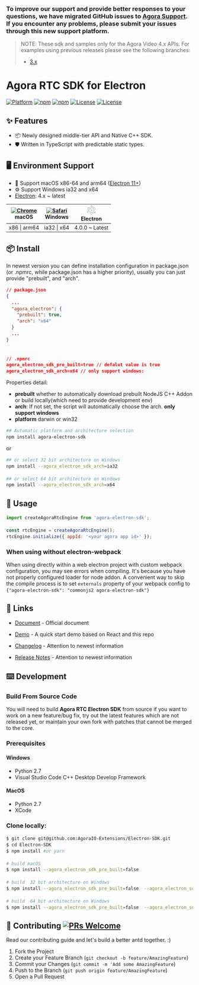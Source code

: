 ### To improve our support and provide better responses to your questions, we have migrated GitHub issues to [Agora Support](https://agoraio.zendesk.com/hc/en-us/). If you encounter any problems, please submit your issues through this new support platform.

> NOTE: These sdk and samples only for the Agora Video 4.x APIs. For examples using previous releases please see the following branches:
>
> - [3.x](https://github.com/AgoraIO-Extensions/Electron-SDK/tree/3.x)

# Agora RTC SDK for Electron

<div align="left">
    <a href="https://github.com/AgoraIO-Extensions/Electron-SDK"><img src="https://img.shields.io/badge/Platform-macOS--x86--64%20%7C%20macOS--arm64%20%7C%20win--32%20%7C%20win--64-blue?logo=Electron&labelColor=fff" alt="Platform"/></a>
    <a href="https://www.npmjs.com/package/agora-electron-sdk"><img alt="npm" src="https://img.shields.io/npm/v/agora-electron-sdk?color=blue&style=flat-square&logo=npm"></a>
    <a href="https://www.npmjs.com/package/agora-electron-sdk"><img alt="npm" src="https://img.shields.io/npm/dm/agora-electron-sdk?color=blue&style=flat-square&logo=npm"></a>
    <a href="./LICENSE"><img src="https://img.shields.io/github/license/agoraio-extensions/electron-sdk?color=blue&style=flat-square" alt="License"/></a>
    <a href="https://github.com/AgoraIO-Extensions/Electron-SDK/issues"><img src="https://flat.badgen.net/github/label-issues/AgoraIO-Extensions/Electron-SDK/help%20wanted/open" alt="License"/></a>
</div>

## ✨ Features

- 📦 Newly designed middle-tier API and Native C++ SDK.
- 🛡 Written in TypeScript with predictable static types.

## 🖥 Environment Support

- 🌈 Support macOS x86-64 and arm64 ([Electron 11+](https://www.electronjs.org/zh/blog/apple-silicon))
- ⚙️ Support Windows ia32 and x64
- [Electron](https://www.electronjs.org/): 4.x ~ latest

| [<img src="https://simpleicons.org/icons/macos.svg" alt="Chrome" width="48px" height="24px" />]()<br>macOS | [<img src="https://simpleicons.org/icons/windows.svg" alt="Safari" width="24px" height="24px" />]()<br>Windows | [<img src="https://raw.githubusercontent.com/alrra/browser-logos/master/src/electron/electron_48x48.png" alt="Electron" width="24px" height="24px" />](http://godban.github.io/browsers-support-badges/)<br>Electron |
| ---------------------------------------------------------------------------------------------------------- | -------------------------------------------------------------------------------------------------------------- | -------------------------------------------------------------------------------------------------------------------------------------------------------------------------------------------------------------------- |
| x86 \| arm64                                                                                               | ia32 \| x64                                                                                                    | 4.0.0 ~ Latest                                                                                                                                                                                                       |

## 📦 Install

In newest version you can define installation configuration in package.json (or .npmrc, while package.json has a higher
priority), usually you can just provide "prebuilt", and "arch".

```json
// package.json
{
  ...
  "agora_electron": {
    "prebuilt": true,
    "arch": "x64"
  }
  ...
}


// .npmrc
agora_electron_sdk_pre_built=true // defalut value is true
agora_electron_sdk_arch=x64 // only support windows:
```

Properties detail:

- **prebuilt** whether to automatically download prebuilt NodeJS C++ Addon or build locally(which need to provide
  development env)
- **arch**: If not set, the script will automatically choose the arch. **only support windows**
- **platform** darwin or win32

```bash
## Automatic platform and architecture selection
npm install agora-electron-sdk
```

or

```bash
## or select 32 bit architecture on Windows
npm install --agora_electron_sdk_arch=ia32

## or select 64 bit architecture on Windows
npm install --agora_electron_sdk_arch=x64
```

## 🔨 Usage

```javascript
import createAgoraRtcEngine from 'agora-electron-sdk';

const rtcEngine = createAgoraRtcEngine();
rtcEngine.initialize({ appId: '<your agora app id>' });
```

### When using without electron-webpack

When using directly within a web electron project with custom webpack configuration, you may see errors when compiling.
It's because you have not properly configured loader for node addon. A convenient way to skip the compile process is to
set `externals` property of your webpack config to `{"agora-electron-sdk": "commonjs2 agora-electron-sdk"}`

## 🔗 Links

- [Document](https://docs.agora.io/en/video-call-4.x/API%20Reference/electron_ng/API/rtc_api_overview_ng.html) - Official document

- [Demo](./example/) - A quick start demo based on React and this repo

- [Changelog](./CHANGELOG.md) - Attention to newest information

- [Release Notes](https://docs.agora.io/en/video-call-4.x/release_electron_ng?platform=Electron) - Attention to newest
  information

## ⌨️ Development

### Build From Source Code

You will need to build **Agora RTC Electron SDK** from source if you want to work on a new feature/bug fix, try out the
latest features which are not released yet, or maintain your own fork with patches that cannot be merged to the core.

### Prerequisites

#### Windows

- Python 2.7
- Visual Studio Code C++ Desktop Develop Framework

#### MacOS

- Python 2.7
- XCode

### Clone locally:

```bash
$ git clone git@github.com:AgoraIO-Extensions/Electron-SDK.git
$ cd Electron-SDK
$ npm install #or yarn

# build macOS
$ npm install --agora_electron_sdk_pre_built=false

# build  32 bit architecture on Windows
$ npm install --agora_electron_sdk_pre_built=false  --agora_electron_sdk_arch=ia32

# build  64 bit architecture on Windows
$ npm install --agora_electron_sdk_pre_built=false  --agora_electron_sdk_arch=x64
```

## 🤝 Contributing [![PRs Welcome](https://img.shields.io/badge/PRs-welcome-brightgreen.svg?style=flat-square)](https://github.com/AgoraIO-Extensions/Electron-SDK/pulls)

Read our contributing guide and let's build a better antd together. :)

1. Fork the Project
2. Create your Feature Branch (`git checkout -b feature/AmazingFeature`)
3. Commit your Changes (`git commit -m 'Add some AmazingFeature`)
4. Push to the Branch (`git push origin feature/AmazingFeature`)
5. Open a Pull Request
